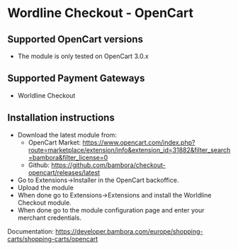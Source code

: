 # Wordline Checkout - OpenCart

## Supported OpenCart versions

* The module is only tested on OpenCart 3.0.x

## Supported Payment Gateways

* Worldline Checkout

## Installation instructions

* Download the latest module from:
    * OpenCart
      Market: https://www.opencart.com/index.php?route=marketplace/extension/info&extension_id=31882&filter_search=bambora&filter_license=0
    * Github: https://github.com/bambora/checkout-opencart/releases/latest
* Go to Extensions->Installer in the OpenCart backoffice.
* Upload the module
* When done go to Extensions->Extensions and install the Worldline Checkout module.
* When done go to the module configuration page and enter your merchant credentials.

Documentation: https://developer.bambora.com/europe/shopping-carts/shopping-carts/opencart
